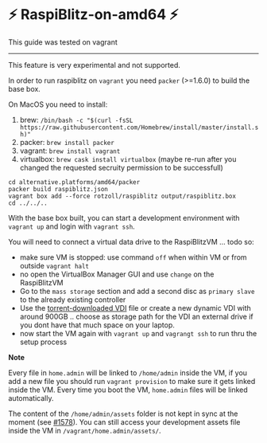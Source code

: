 # ⚡️ RaspiBlitz-on-amd64 ⚡️

This guide was tested on vagrant

---

This feature is very experimental and not supported.

In order to run raspiblitz on `vagrant` you need `packer` (>=1.6.0) to build the base box.

On MacOS you need to install:
1. brew: `/bin/bash -c "$(curl -fsSL https://raw.githubusercontent.com/Homebrew/install/master/install.sh)"`
2. packer: `brew install packer`
3. vagrant: `brew install vagrant`
4. virtualbox: `brew cask install virtualbox` (maybe re-run after you changed the requested secruity permission to be successfull)

```
cd alternative.platforms/amd64/packer
packer build raspiblitz.json
vagrant box add --force rotzoll/raspiblitz output/raspiblitz.box
cd ../../..
```

With the base box built, you can start a development environment with `vagrant up` and login with `vagrant ssh`.

You will need to connect a virtual data drive to the RaspiBlitzVM ... todo so:
- make sure VM is stopped: use command `off` when within VM or from outside `vagrant halt`
- no open the VirtualBox Manager GUI and use `change` on the RaspiBlitzVM
- Go to the `mass storage` section and add a second disc as `primary slave` to the already existing controller
- Use the [torrent-downloaded VDI](https://raw.githubusercontent.com/rootzoll/raspiblitz/dev/alternative.platforms/amd64/raspiblitzHDD.vdi.torrent) file or create a new dynamic VDI with around 900GB .. choose as storage path for the VDI an external drive if you dont have that much space on your laptop.
- now start the VM again with `vagrant up` and `vagrangt ssh` to run thru the setup process

**Note**

Every file in `home.admin` will be linked to `/home/admin` inside the VM,
if you add a new file you should run `vagrant provision` to make sure it gets linked inside the VM. Every time you boot the VM, `home.admin` files will be linked automatically.

The content of the `/home/admin/assets` folder is not kept in sync at the moment (see [#1578](https://github.com/rootzoll/raspiblitz/issues/1578)). You can still access your development assets file inside the VM in `/vagrant/home.admin/assets/`.